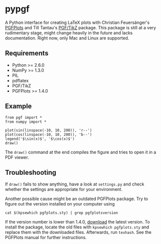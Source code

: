 pypgf
=====

A Python interface for creating LaTeX plots with Christian Feuersänger's
[PGFPlots][1] and Till Tantau's [PGF/TikZ][2] package. This package is still at
a very rudimentary stage, might change heavily in the future and lacks
documentation. Right now, only Mac and Linux are supported.

[1]: http://sourceforge.net/projects/pgfplots/
[2]: http://sourceforge.net/projects/pgf/

Requirements
------------

* Python >= 2.6.0
* NumPy >= 1.3.0
* PIL
* pdflatex
* PGF/TikZ
* PGFPlots >= 1.4.0

Example
-------

	from pgf import *
	from numpy import *

	plot(sin(linspace(-10, 10, 200)), 'r--')
	plot(cos(linspace(-10, 10, 200)), 'b--')
	legend('$\sin(x)$', '$\cos(x)$')
	draw()

The `draw()` command at the end compiles the figure and tries to open it in a
PDF viewer.


Troubleshooting
---------------

If `draw()` fails to show anything, have a look at `settings.py` and check whether
the settings are appropriate for your environment.

Another possible cause might be an outdated PGFPlots package. Try to figure out the
version installed on your computer using

	cat $(kpsewhich pgfplots.sty) | grep pgfplotsversion

If the version number is lower than 1.4.0, [download][1] the latest version.
To install the package, locate the old files with `kpsewhich pgfplots.sty`
and replace them with the downloaded files. Afterwards, run `texhash`. See the
PGFPlots manual for further instructions.
